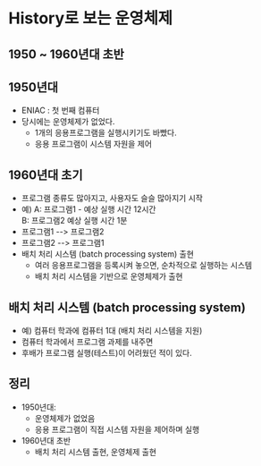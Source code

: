 # History로 보는 운영체제
## 1950 ~ 1960년대 초반
## 1950년대
- ENIAC : 첫 번째 컴퓨터
- 당시에는 운영체제가 없었다.
    - 1개의 응용프로그램을 실행시키기도 바빴다.
    - 응용 프로그램이 시스템 자원을 제어
## 1960년대 초기
- 프로그램 종류도 많아지고, 사용자도 슬슬 많아지기 시작
- 예) A: 프로그램1 - 예상 실행 시간 12시간 <br>
  B: 프로그램2 예상 실행 시간 1분
- 프로그램1 --> 프로그램2
- 프로그램2 --> 프로그램1
- 배치 처리 시스템 (batch processing system) 출현
    - 여러 응용프로그램을 등록시켜 놓으면, 순차적으로 실행하는 시스템
    - 배치 처리 시스템을 기반으로 운영체제가 출현

## 배치 처리 시스템 (batch processing system)
- 예) 컴퓨터 학과에 컴퓨터 1대 (배치 처리 시스템을 지원)
- 컴퓨터 학과에서 프로그램 과제를 내주면
- 후배가 프로그램 실행(테스트)이 어려웠던 적이 있다.

## 정리
- 1950년대:
  - 운영체제가 없었음
  - 응용 프로그램이 직접 시스템 자원을 제어하며 실행
- 1960년대 초반
  - 배치 처리 시스템 출현, 운영체제 출현

